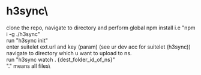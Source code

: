 # h3sync\

clone the repo, navigate to directory and perform global npm install i.e "npm i -g ./h3sync"\
run "h3sync init"\
enter suitelet ext.url and key (param) (see ur dev acc for suitelet (h3sync))\
navigate to directory which u want to upload to ns.\
run "h3sync watch . {dest_folder_id_of_ns}"\
"." means all files\
